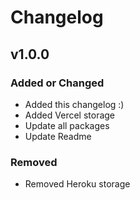# Changelog

## v1.0.0

### Added or Changed
- Added this changelog :)
- Added Vercel storage
- Update all packages
- Update Readme

### Removed

- Removed Heroku storage
